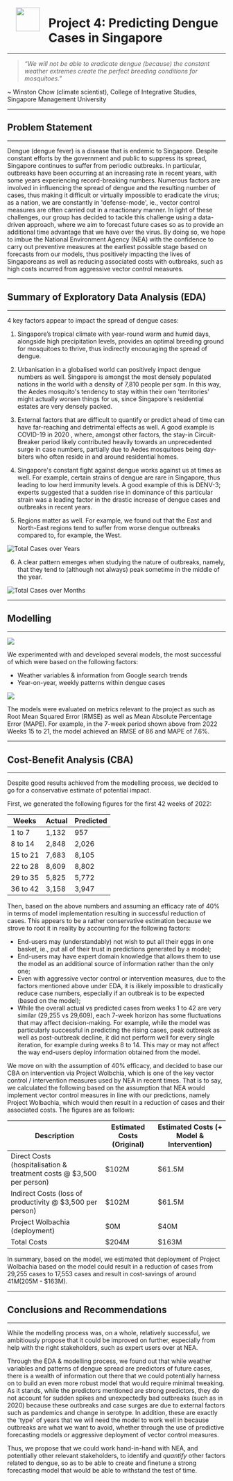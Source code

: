 <img src="http://imgur.com/1ZcRyrc.png" style="float: left; margin: 20px; height: 55px">

# Project 4: Predicting Dengue Cases in Singapore

---

> _“We will not be able to eradicate dengue (because) the constant weather extremes create the perfect breeding conditions for mosquitoes."_ 

   ~ Winston Chow (climate scientist), College of Integrative Studies, Singapore Management University

---
## Problem Statement
---

Dengue (dengue fever) is a disease that is endemic to Singapore. Despite constant efforts by the government and public to suppress its spread, Singapore continues to suffer from periodic outbreaks. In particular, outbreaks have been occurring at an increasing rate in recent years, with some years experiencing record-breaking numbers. Numerous factors are involved in influencing the spread of dengue and the resulting number of cases, thus making it difficult or virtually impossible to eradicate the virus; as a nation, we are constantly in 'defense-mode', ie., vector control measures are often carried out in a reactionary manner. In light of these challenges, our group has decided to tackle this challenge using a data-driven approach, where we aim to forecast future cases so as to provide an additional time advantage that we have over the virus. By doing so, we hope to imbue the National Environment Agency (NEA) with the confidence to carry out preventive measures at the earliest possible stage based on forecasts from our models, thus positively impacting the lives of Singaporeans as well as reducing associated costs with outbreaks, such as high costs incurred from aggressive vector control measures.


---
## Summary of Exploratory Data Analysis (EDA)
---

4 key factors appear to impact the spread of dengue cases:

1. Singapore’s tropical climate with year-round warm and humid days, alongside high precipitation levels, provides an optimal breeding ground for mosquitoes to thrive, thus indirectly encouraging the spread of dengue. 

2. Urbanisation in a globalised world can positively impact dengue numbers as well. Singapore is amongst the most densely populated nations in the world with a density of 7,810 people per sqm. In this way, the Aedes mosquito's tendency to stay within their own 'territories' might actually worsen things for us, since Singapore's residential estates are very densely packed.

3. External factors that are difficult to quantify or predict ahead of time can have far-reaching and detrimental effects as well. A good example is COVID-19 in 2020 , where, amongst other factors, the stay-in Circuit-Breaker period likely contributed heavily towards an unprecedented surge in case numbers, partially due to Aedes mosquitoes being day-biters who often reside in and around residential homes.

4. Singapore's constant fight against dengue works against us at times as well. For example, certain strains of dengue are rare in Singapore, thus leading to low herd immunity levels. A good example of this is DENV-3; experts suggested that a sudden rise in dominance of this particular strain was a leading factor in the drastic increase of dengue cases and outbreaks in recent years. 

5. Regions matter as well. For example, we found out that the East and North-East regions tend to suffer from worse dengue outbreaks compared to, for example, the West.

![Total Cases over Years](image/total_cases_over_year.gif "Total Cases over Years")

6. A clear pattern emerges when studying the nature of outbreaks, namely, that they tend to (although not always) peak sometime in the middle of the year. 

![Total Cases over Months](image/total_cases_over_month.gif "Total Cases over Months")

---
## Modelling
---

<img src='https://i.imgur.com/v38Ofvc.png'>

We experimented with and developed several models, the most successful of which were based on the following factors:
- Weather variables & information from Google search trends
- Year-on-year, weekly patterns within dengue cases

<img src='https://i.imgur.com/UYePZVH.png'>

The models were evaluated on metrics relevant to the project as such as Root Mean Squared Error (RMSE) as well as Mean Absolute Percentage Error (MAPE). For example, in the 7-week period shown above from 2022 Weeks 15 to 21, the model achieved an RMSE of 86 and MAPE of 7.6%. 

---
## Cost-Benefit Analysis (CBA)
---

Despite good results achieved from the modelling process, we decided to go for a conservative estimate of potential impact. 

First, we generated the following figures for the first 42 weeks of 2022:

| Weeks | Actual | Predicted |
| --- | --- | --- |
| 1 to 7 | 1,132 | 957 | 
| 8 to 14 | 2,848 | 2,026 | 
| 15 to 21 | 7,683 | 8,105 | 
| 22 to 28 | 8,609 | 8,802 | 
| 29 to 35 | 5,825 | 5,772 | 
| 36 to 42 | 3,158 | 3,947 | 

Then, based on the above numbers and assuming an efficacy rate of 40% in terms of model implementation resulting in successful reduction of cases. This appears to be a rather conservative estimation because we strove to root it in reality by accounting for the following factors:

- End-users may (understandably) not wish to put all their eggs in one basket, ie., put all of their trust in predictions generated by a model;
- End-users may have expert domain knowledge that allows them to use the model as an additional source of information rather than the only one;
- Even with aggressive vector control or intervention measures, due to the factors mentioned above under EDA, it is ilikely impossible to drastically reduce case numbers, especially if an outbreak is to be expected (based on the model);
- While the overall actual vs predicted cases from weeks 1 to 42 are very similar (29,255 vs 29,609), each 7-week horizon has some fluctuations that may affect decision-making. For example, while the model was particularly successful in predicting the rising cases, peak outbreak as well as post-outbreak decline, it did not perform well for every single iteration, for example during weeks 8 to 14. This may or may not affect the way end-users deploy information obtained from the model.

We move on with the assumption of 40% efficacy, and decided to base our CBA on intervention via Project Wolbchia, which is one of the key vector control / intervention measures used by NEA in recent times. That is to say, we calculated the following based on the assumption that NEA would implement vector control measures in line with our predictions, namely Project Wolbachia, which would then result in a reduction of cases and their associated costs. The figures are as follows:

| Description | Estimated Costs (Original) | Estimated Costs (+ Model & Intervention) |
| --- | --- | --- |
| Direct Costs (hospitalisation & treatment costs @ $3,500 per person) | $102M | $61.5M | 
| Indirect Costs (loss of productivity @ $3,500 per person) | $102M | $61.5M | 
| Project Wolbachia (deployment) | $0M | $40M | 
| Total Costs | $204M | $163M |

In summary, based on the model, we estimated that deployment of Project Wolbachia based on the model could result in a reduction of cases from 29,255 cases to 17,553 cases and result in cost-savings of around $41M ($205M - $163M).


---
## Conclusions and Recommendations
---

While the modelling process was, on a whole, relatively successful, we ambitiously propose that it could be improved on further, especially from help with the right stakeholders, such as expert users over at NEA.

Through the EDA & modelling process, we found out that while weather variables and patterns of dengue spread are predictors of future cases, there is a wealth of information out there that we could potentially harness on to build an even more robust model that would require minimal tweaking. As it stands, while the predictors mentioned are strong predictors, they do not account for sudden spikes and unexpectedly bad outbreaks (such as in 2020) because these outbreaks and case surges are due to external factors such as pandemics and change in serotype. In addition, these are exactly the 'type' of years that we will need the model to work well in because outbreaks are what we want to avoid, whether through the use of predictive forecasting models or aggressive deployment of vector control measures.

Thus, we propose that we could work hand-in-hand with NEA, and potentially other relevant stakeholders, to identify and _quantify_ other factors related to dengue, so as to be able to create and finetune a strong forecasting model that would be able to withstand the test of time.
